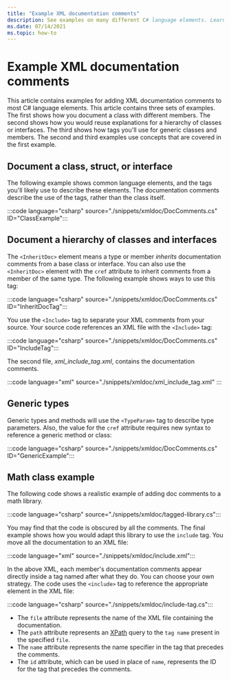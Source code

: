 ```yaml
---
title: "Example XML documentation comments"
description: See examples on many different C# language elements. Learn which tags to use in different situations and for different language elements.
ms.date: 07/14/2021
ms.topic: how-to
---
```

# Example XML documentation comments

This article contains examples for adding XML documentation comments to most C# language elements. This article contains three sets of examples. The first shows how you document a class with different members. The second shows how you would reuse explanations for a hierarchy of classes or interfaces. The third shows how tags you'll use for generic classes and members. The second and third examples use concepts that are covered in the first example.

## Document a class, struct, or interface

The following example shows common language elements, and the tags you'll likely use to describe these elements.  The documentation comments describe the use of the tags, rather than the class itself.

:::code language="csharp" source="./snippets/xmldoc/DocComments.cs" ID="ClassExample":::

## Document a hierarchy of classes and interfaces

The `<InheritDoc>` element means a type or member *inherits* documentation comments from a base class or interface. You can also use the `<InheritDoc>` element with the `cref` attribute to inherit comments from a member of the same type. The following example shows ways to use this tag:

:::code language="csharp" source="./snippets/xmldoc/DocComments.cs" ID="InheritDocTag":::

You use the `<Include>` tag to separate your XML comments from your source. Your source code references an XML file with the `<Include>` tag:

:::code language="csharp" source="./snippets/xmldoc/DocComments.cs" ID="IncludeTag":::

The second file, *xml_include_tag.xml*, contains the documentation comments.

:::code language="xml" source="./snippets/xmldoc/xml_include_tag.xml" :::

## Generic types

Generic types and methods will use the `<TypeParam>` tag to describe type parameters. Also, the value for the `cref` attribute requires new syntax to reference a generic method or class:

:::code language="csharp" source="./snippets/xmldoc/DocComments.cs" ID="GenericExample":::

## Math class example

The following code shows a realistic example of adding doc comments to a math library.

:::code language="csharp" source="./snippets/xmldoc/tagged-library.cs":::

You may find that the code is obscured by all the comments. The final example shows how you would adapt this library to use the `include` tag. You move all the documentation to an XML file:

:::code language="xml" source="./snippets/xmldoc/include.xml":::

In the above XML, each member's documentation comments appear directly inside a tag named after what they do. You can choose your own strategy.
The code uses the `<include>` tag to reference the appropriate element in the XML file:

:::code language="csharp" source="./snippets/xmldoc/include-tag.cs":::

- The `file` attribute represents the name of the XML file containing the documentation.
- The `path` attribute represents an [XPath](../../../standard/data/xml/xpath-queries-and-namespaces.md) query to the `tag name` present in the specified `file`.
- The `name` attribute represents the name specifier in the tag that precedes the comments.
- The `id` attribute, which can be used in place of `name`, represents the ID for the tag that precedes the comments.
